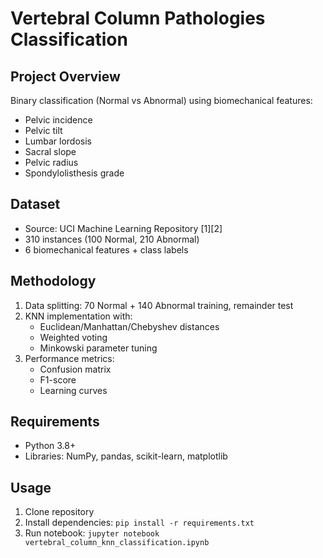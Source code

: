 # Vertebral Column Pathologies Classification

## Project Overview
Binary classification (Normal vs Abnormal) using biomechanical features:
- Pelvic incidence
- Pelvic tilt  
- Lumbar lordosis
- Sacral slope
- Pelvic radius
- Spondylolisthesis grade

## Dataset
- Source: UCI Machine Learning Repository [1][2]
- 310 instances (100 Normal, 210 Abnormal)
- 6 biomechanical features + class labels

## Methodology
1. Data splitting: 70 Normal + 140 Abnormal training, remainder test
2. KNN implementation with:
   - Euclidean/Manhattan/Chebyshev distances
   - Weighted voting
   - Minkowski parameter tuning
3. Performance metrics:
   - Confusion matrix
   - F1-score
   - Learning curves

## Requirements
- Python 3.8+
- Libraries: NumPy, pandas, scikit-learn, matplotlib

## Usage
1. Clone repository
2. Install dependencies: `pip install -r requirements.txt`
3. Run notebook: `jupyter notebook vertebral_column_knn_classification.ipynb`



